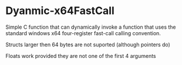 # Dyanmic-x64FastCall

Simple C function that can dynamically invoke a function that 
uses the standard windows x64 four-register fast-call calling convention.

Structs larger then 64 bytes are not suported 
(although pointers do)

Floats work provided they are not one of the first 4 arguments
